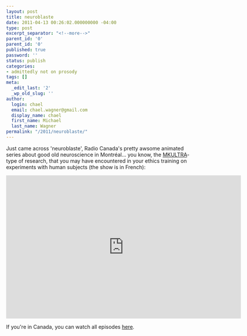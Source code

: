 ```yaml
---
layout: post
title: neuroblaste
date: 2011-04-13 00:26:02.000000000 -04:00
type: post
excerpt_separator: "<!--more-->"
parent_id: '0'
parent_id: '0'
published: true
password: ''
status: publish
categories:
- admittedly not on prosody
tags: []
meta:
  _edit_last: '2'
  _wp_old_slug: ''
author:
  login: chael
  email: chael.wagner@gmail.com
  display_name: chael
  first_name: Michael
  last_name: Wagner
permalink: "/2011/neuroblaste/"
---
```

Just came across 'neuroblaste', Radio Canada's pretty awsome animated series about good old neuroscience in Montréal... you know, the [MKULTRA](http://en.wikipedia.org/wiki/Project_MKULTRA)-type of research, that you may have encountered in your ethics training on experiments with human subjects (the show is in French):

<iframe title="YouTube video player" width="640" height="390" src="http://www.youtube.com/embed/v4xPKZMYc04" frameborder="0" allowfullscreen></iframe>

If you're in Canada, you can watch all episodes [here](http://www.radio-canada.ca/emissions/neuroblaste/episode1.shtml).

